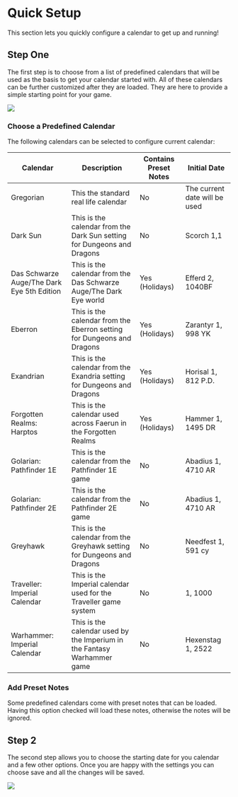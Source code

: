 # Quick Setup

This section lets you quickly configure a calendar to get up and running!

## Step One

The first step is to choose from a list of predefined calendars that will be used as the basis to get your calendar started with. All of these calendars can be further customized after they are loaded. They are here to provide a simple starting point for your game.

![](media://calendar-qs-1.png)

### Choose a Predefined Calendar

The following calendars can be selected to configure current calendar:

| Calendar                                   | Description                                                             | Contains Preset Notes | Initial Date                  |
|--------------------------------------------|-------------------------------------------------------------------------|-----------------------|-------------------------------|
| Gregorian                                  | This the standard real life calendar                                    | No                    | The current date will be used |
| Dark Sun                                   | This is the calendar from the Dark Sun setting for Dungeons and Dragons | No                    | Scorch 1,1                    |
| Das Schwarze Auge/The Dark Eye 5th Edition | This is the calendar from the Das Schwarze Auge/The Dark Eye world      | Yes (Holidays)        | Efferd 2, 1040BF              |
| Eberron                                    | This is the calendar from the Eberron setting for Dungeons and Dragons  | Yes (Holidays)        | Zarantyr 1, 998 YK            |
| Exandrian                                  | This is the calendar from the Exandria setting for Dungeons and Dragons | Yes (Holidays)        | Horisal 1, 812 P.D.           |
| Forgotten Realms: Harptos                  | This is the calendar used across Faerun in the Forgotten Realms         | Yes (Holidays)        | Hammer 1, 1495 DR             |
| Golarian: Pathfinder 1E                    | This is the calendar from the Pathfinder 1E game                        | No                    | Abadius 1, 4710 AR            |
| Golarian: Pathfinder 2E                    | This is the calendar from the Pathfinder 2E game                        | No                    | Abadius 1, 4710 AR            |
| Greyhawk                                   | This is the calendar from the Greyhawk setting for Dungeons and Dragons | No                    | Needfest 1, 591 cy            |
| Traveller: Imperial Calendar               | This is the Imperial calendar used for the Traveller game system        | No                    | 1, 1000                       |
| Warhammer: Imperial Calendar               | This is the calendar used by the Imperium in the Fantasy Warhammer game | No                    | Hexenstag 1, 2522             |


### Add Preset Notes

Some predefined calendars come with preset notes that can be loaded. Having this option checked will load these notes, otherwise the notes will be ignored.

## Step 2

The second step allows you to choose the starting date for you calendar and a few other options. Once you are happy with the settings you can choose save and all the changes will be saved.

![](media://calendar-qs-2.png)